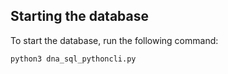 ## Starting the database

To start the database, run the following command:

```bash
python3 dna_sql_pythoncli.py
